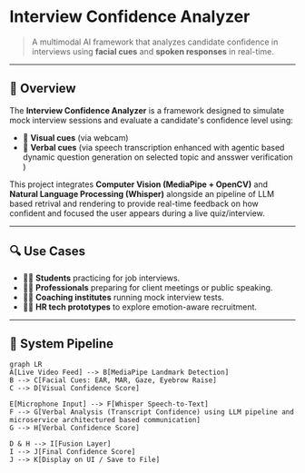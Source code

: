# Interview Confidence Analyzer

> A multimodal AI framework that analyzes candidate confidence in interviews using **facial cues** and **spoken responses** in real-time.

---

## 📌 Overview

The **Interview Confidence Analyzer** is a framework designed to simulate mock interview sessions and evaluate a candidate's confidence level using:

- 🎥 **Visual cues** (via webcam)
- 🎤 **Verbal cues** (via speech transcription enhanced with agentic based dynamic question generation on selected topic and ansswer verification )

This project integrates **Computer Vision (MediaPipe + OpenCV)** and **Natural Language Processing (Whisper)** alongside an pipeline of LLM based retrival and rendering to provide real-time feedback on how confident and focused the user appears during a live quiz/interview.

---

## 🔍 Use Cases

- 🧑‍🎓 **Students** practicing for job interviews.
- 🧑‍💼 **Professionals** preparing for client meetings or public speaking.
- 🧑‍🏫 **Coaching institutes** running mock interview tests.
- 🧑‍💼 **HR tech prototypes** to explore emotion-aware recruitment.

---

## 🧬 System Pipeline

```mermaid
graph LR
A[Live Video Feed] --> B[MediaPipe Landmark Detection]
B --> C[Facial Cues: EAR, MAR, Gaze, Eyebrow Raise]
C --> D[Visual Confidence Score]

E[Microphone Input] --> F[Whisper Speech-to-Text]
F --> G[Verbal Analysis (Transcript Confidence) using LLM pipeline and microservice architectured based communication]
G --> H[Verbal Confidence Score]

D & H --> I[Fusion Layer]
I --> J[Final Confidence Score]
J --> K[Display on UI / Save to File]
